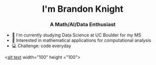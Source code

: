 <h1 align="center">I'm Brandon Knight</h1>
<h3 align="center">A Math/AI/Data Enthusiast</h3>

- 📕 I'm currently studying Data Science at UC Boulder for my MS
- 🧮 Interested in mathematical applications for computational analysis
- 💻 Challenge: code everyday


<[alt text](https://github.com/BKnightHD/hello-world/blob/main/image/link.png) width="100" height ="100">
